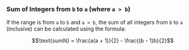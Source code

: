 ### Sum of Integers from `b` to `a` (where `a > b`)

If the range is from `a` to `b` and `a > b`, the sum of all integers from `b` to `a` (inclusive) can be calculated using the formula:

```math
\text{sumN} = \frac{a(a + 1)}{2} - \frac{(b - 1)b}{2}
```
